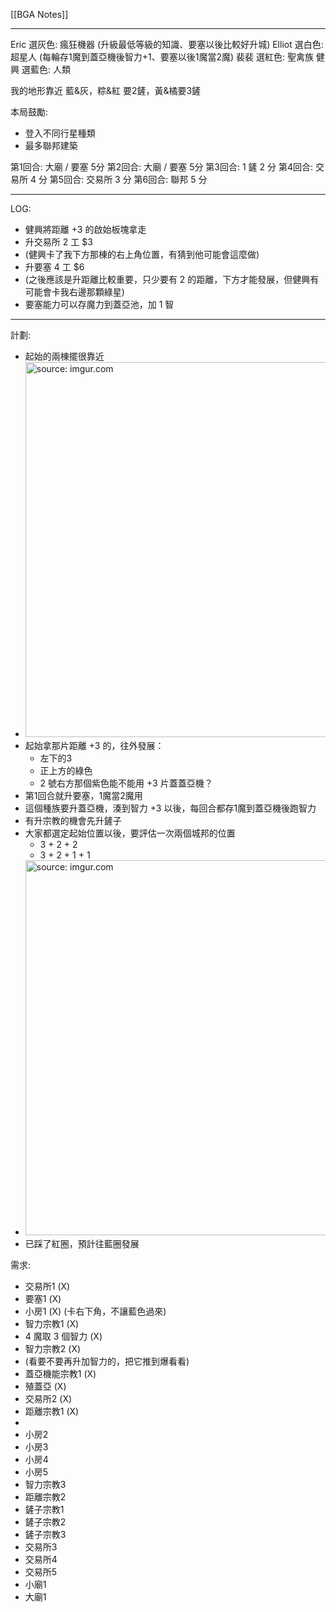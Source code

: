 [[BGA Notes]]

---

Eric 選灰色: 瘋狂機器 (升級最低等級的知識、要塞以後比較好升城)
Elliot 選白色: 超星人 (每輪存1魔到蓋亞機後智力+1、要塞以後1魔當2魔)
裴裴 選紅色: 聖禽族 
健興 選藍色: 人類

我的地形靠近 藍&灰，粽&紅 要2鏟，黃&橘要3鏟

本局鼓勵: 
- 登入不同行星種類
- 最多聯邦建築

第1回合: 大廟 / 要塞 5分
第2回合: 大廟 / 要塞 5分
第3回合: 1 鏟 2 分
第4回合: 交易所 4 分
第5回合: 交易所 3 分
第6回合: 聯邦 5 分

---

LOG:
- 健興將距離 +3 的啟始板塊拿走
- 升交易所 2 工 $3
- (健興卡了我下方那棟的右上角位置，有猜到他可能會這麼做)
- 升要塞 4 工 $6 
- (之後應該是升距離比較重要，只少要有 2 的距離，下方才能發展，但健興有可能會卡我右邊那顆綠星)
- 要塞能力可以存魔力到蓋亞池，加 1 智


---

計劃:
- 起始的兩棟擺很靠近
- <a href="https://imgur.com/YQTLmuk"><img src="https://i.imgur.com/YQTLmuk.jpg" title="source: imgur.com" width="600px"/></a>
- 起始拿那片距離 +3 的，往外發展：
	- 左下的3
	- 正上方的綠色
	- 2 號右方那個紫色能不能用 +3 片蓋蓋亞機？
- 第1回合就升要塞，1魔當2魔用
- 這個種族要升蓋亞機，湊到智力 +3 以後，每回合都存1魔到蓋亞機後跑智力
- 有升宗教的機會先升鏟子
- 大家都選定起始位置以後，要評估一次兩個城邦的位置
	- 3 + 2 + 2
	- 3 + 2 + 1 + 1
- <a href="https://imgur.com/mL6Dsl2"><img src="https://i.imgur.com/mL6Dsl2.jpg" title="source: imgur.com" width="600px"/></a>
- 已踩了紅圈，預計往藍圈發展

需求:
- 交易所1 (X)
- 要塞1 (X)
- 小房1 (X) (卡右下角，不讓藍色過來)
- 智力宗教1 (X)
- 4 魔取 3 個智力 (X)
- 智力宗教2 (X)
- (看要不要再升加智力的，把它推到爆看看)
- 蓋亞機能宗教1 (X)
- 殖蓋亞 (X)
- 交易所2 (X)
- 距離宗教1 (X)
- 
- 小房2 
- 小房3
- 小房4
- 小房5
- 智力宗教3
- 距離宗教2
- 鏟子宗教1
- 鏟子宗教2
- 鏟子宗教3
- 交易所3
- 交易所4
- 交易所5
- 小廟1
- 大廟1